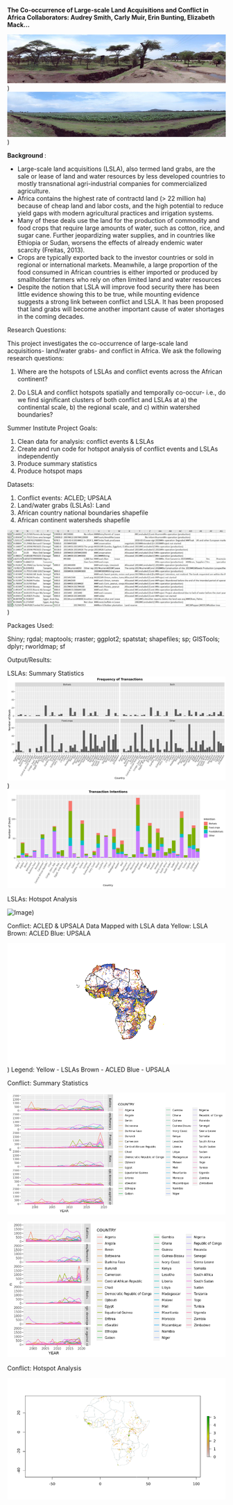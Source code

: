 
[CONTRIBUTING.md]: CONTRIBUTING.md

<b>The Co-occurrence of Large-scale Land Acquisitions and Conflict in Africa
Collaborators: Audrey Smith, Carly Muir, Erin Bunting, Elizabeth Mack...</b>

![Image2](https://raw.githubusercontent.com/audreyculver/handouts-water-conflict-africa/master/project_plots/EthLSLA1.png))
![Image3](https://raw.githubusercontent.com/audreyculver/handouts-water-conflict-africa/master/project_plots/EthLSLA2.png))


<b> Background </b>:
* Large-scale land acquisitions (LSLA), also termed land grabs, are the sale or lease of land and water resources by less developed countries to mostly transnational agri-industrial companies for commercialized agriculture.
* Africa contains the highest rate of contractd land (> 22 million ha) because of cheap land and labor costs, and the high potential to reduce yield gaps with modern agricultural practices and irrigation systems.
* Many of these deals use the land for the production of commodity and food crops that require large amounts of water, such as cotton, rice, and sugar cane. Further jeopardizing water supplies, and in countries like Ethiopia or Sudan, worsens the effects of already endemic water scarcity (Freitas, 2013).  
* Crops are typically exported back to the investor countries or sold in regional or international markets. Meanwhile, a large proportion of the food consumed in African countries is either imported or produced by smallholder farmers who rely on often limited land and water resources
* Despite the notion that LSLA will improve food security there has been little evidence showing this to be true, while mounting evidence suggests a strong link between conflict and LSLA. It has been proposed that land grabs will become another important cause of water shortages in the coming decades.

Research Questions:

This project investigates the co-occurrence of large-scale land acquisitions- land/water grabs- and conflict in Africa. We ask the following research questions: 

1) Where are the hotspots of LSLAs and conflict events across the African continent? 

2) Do LSLA and conflict hotspots spatially and temporally co-occur- i.e., do we find significant clusters of both conflict and LSLAs at a) the continental scale, b) the regional scale, and c) within watershed boundaries? 

Summer Institute Project Goals:

1) Clean data for analysis: conflict events & LSLAs
2) Create and run code for hotspot analysis of conflict events and LSLAs independently
3) Produce summary statistics
4) Produce hotspot maps 

Datasets:  

1) Conflict events: ACLED; UPSALA
2) Land/water grabs (LSLAs): Land 
3) African country national boundaries shapefile
4) African continent watersheds shapefile

![Image](https://raw.githubusercontent.com/audreyculver/handouts-water-conflict-africa/master/project_plots/LMDataExample.JPG))

Packages Used:

Shiny; rgdal; maptools; rraster; ggplot2; spatstat; shapefiles; sp; GISTools; dplyr; rworldmap; sf

Output/Results:

LSLAs: Summary Statistics
![Image5](https://raw.githubusercontent.com/audreyculver/handouts-water-conflict-africa/master/Facet_cheating.png))
![Image6](https://raw.githubusercontent.com/audreyculver/handouts-water-conflict-africa/master/stackedcheating.png)


LSLAs: Hotspot Analysis

![Image](https://raw.githubusercontent.com/audreyculver/handouts-water-conflict-africa/master/finalmap.png))

Conflict: ACLED & UPSALA Data Mapped with LSLA data
Yellow: LSLA
Brown: ACLED
Blue: UPSALA

![Image8](https://raw.githubusercontent.com/audreyculver/handouts-water-conflict-africa/master/project_plots/acled_upsala_lsla.png))
Legend:
Yellow - LSLAs
Brown - ACLED
Blue - UPSALA

Conflict: Summary Statistics

![Image9](https://raw.githubusercontent.com/audreyculver/handouts-water-conflict-africa/master/project_plots/Conflict_summary_stats.png)

![Image10](https://raw.githubusercontent.com/audreyculver/handouts-water-conflict-africa/master/project_plots/ACLED_HS_conflict-country-yr-graph1.png)

Conflict: Hotspot Analysis 

![Image10](https://raw.githubusercontent.com/audreyculver/handouts-water-conflict-africa/master/project_plots/acled_conflict_raster2.png)
                                                                                        



